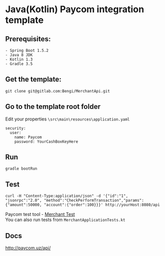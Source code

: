# Java(Kotlin) Paycom integration template

## Prerequisites:
````
- Spring Boot 1.5.2
- Java 8 JDK
- Kotlin 1.3
- Gradle 3.5
````
## Get the template:
````
git clone git@gitlab.com:Bengi/MerchantApi.git
````
## Go to the template root folder
Edit your properties `\src\main\resources\application.yaml` <br>
````
security:
  user:
    name: Paycom
    password: YourCashBoxKeyHere
````
## Run
````
gradle bootRun
````
## Test
````
curl -H "Content-Type:application/json" -d '{"id":"1", "jsonrpc":"2.0", "method":"CheckPerformTransaction","params":{"amount":50000, "account":{"order":100}}}' http://yourHost:8080/api
````
Paycom test tool - [Merchant Test](http://test.paycom.uz/) <br>
You can also run tests from `MerchantApplicationTests.kt`

## Docs
http://paycom.uz/api/